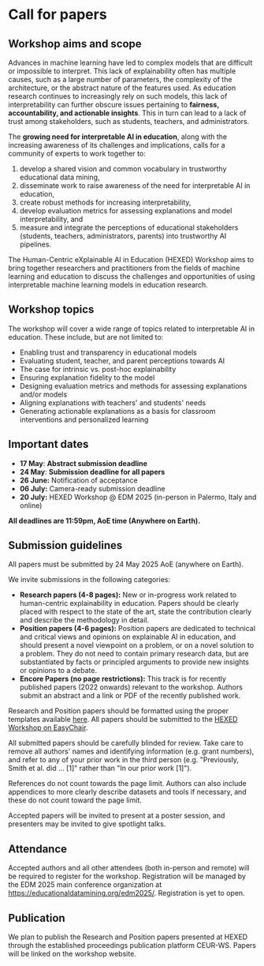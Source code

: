 # Call for papers


## Workshop aims and scope

Advances in machine learning have led to complex models that are difficult or impossible to interpret. This lack of explainability often has multiple causes, such as a large number of parameters, the complexity of the architecture, or the abstract nature of the features used. As education research continues to increasingly rely on such models, this lack of interpretability can further obscure issues pertaining to **fairness, accountability, and actionable insights**. This in turn can lead to a lack of trust among stakeholders, such as students, teachers, and administrators.

The **growing need for interpretable AI in education**, along with the increasing awareness of its challenges and implications, calls for a community of experts to work together to:

1. develop a shared vision and common vocabulary in trustworthy educational data mining,
2. disseminate work to raise awareness of the need for interpretable AI in education,
3. create robust methods for increasing interpretability,
4. develop evaluation metrics for assessing explanations and model interpretability, and
5. measure and integrate the perceptions of educational stakeholders (students, teachers, administrators, parents) into trustworthy AI pipelines.

The Human-Centric eXplainable AI in Education (HEXED) Workshop aims to bring together researchers and practitioners from the fields of machine learning and education to discuss the challenges and opportunities of using interpretable machine learning models in education research.


## Workshop topics

The workshop will cover a wide range of topics related to interpretable AI in education. These include, but are not limited to:

- Enabling trust and transparency in educational models
- Evaluating student, teacher, and parent perceptions towards AI
- The case for intrinsic vs. post-hoc explainability
- Ensuring explanation fidelity to the model
- Designing evaluation metrics and methods for assessing explanations and/or models
- Aligning explanations with teachers' and students' needs
- Generating actionable explanations as a basis for classroom interventions and personalized learning


## Important dates

- **17 May**: **Abstract submission deadline**
- **24 May**: **Submission deadline for all papers**
- **26 June:** Notification of acceptance
- **06 July:** Camera-ready submission deadline
- **20 July:** HEXED Workshop @ EDM 2025 (in-person in Palermo, Italy and online)

**All deadlines are 11:59pm, AoE time (Anywhere on Earth).**


## Submission guidelines

All papers must be submitted by 24 May 2025 AoE (anywhere on Earth).

We invite submissions in the following categories:

- **Research papers (4-8 pages):** New or in-progress work related to human-centric explainability in education. Papers should be clearly placed with respect to the state of the art, state the contribution clearly and describe the methodology in detail.
- **Position papers (4-6 pages):** Position papers are dedicated to technical and critical views and opinions on explainable AI in education, and should present a novel viewpoint on a problem, or on a novel solution to a problem. They do not need to contain primary research data, but are substantiated by facts or principled arguments to provide new insights or opinions to a debate.
- **Encore Papers (no page restrictions):** This track is for recently published papers (2022 onwards) relevant to the workshop. Authors submit an abstract and a link or PDF of the recently published work.

Research and Position papers should be formatted using the proper templates available [here](https://educationaldatamining.org/edm2025/instructions-for-authors/). All papers should be submitted to the [HEXED Workshop on EasyChair](https://easychair.org/my/conference?conf=hexed2025).

All submitted papers should be carefully blinded for review. Take care to remove all authors' names and identifying information (e.g. grant numbers), and refer to any of your prior work in the third person (e.g. "Previously, Smith et al. did ... [1]" rather than "In our prior work [1]").

References do not count towards the page limit. Authors can also include appendices to more clearly describe datasets and tools if necessary, and these do not count toward the page limit.

Accepted papers will be invited to present at a poster session, and presenters may be invited to give spotlight talks.


## Attendance

Accepted authors and all other attendees (both in-person and remote) will be required to register for the workshop. Registration will be managed by the EDM 2025 main conference organization at <https://educationaldatamining.org/edm2025/>. Registration is yet to open.


## Publication

We plan to publish the Research and Position papers presented at HEXED through the established proceedings publication platform CEUR-WS. Papers will be linked on the workshop website.
